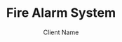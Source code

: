 ---
#preview
title: Fire Alarm System
image: img/projects/3.jpg
author: Client Name
short: Lorem ipsum dolor sit amet, consectetur adipiscing elit, sed do eiusmod tempor incididunt ut labore et dolore magna aliqua.

#full details

---